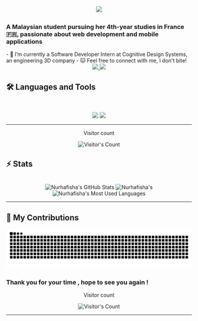 <h1 align="center">
  <img src="https://readme-typing-svg.herokuapp.com/?font=Inter&size=48&center=true&vCenter=true&width=500&height=70&color=000e1c&duration=4000&lines=Hi+There!+👋;+I'm+nur+hafisha!;" />
</h1>

### A Malaysian student pursuing her 4th-year studies in France 🇫🇷, passionate about web development and mobile applications 
</h1>
- 💼 I’m currently a Software Developer Intern at Cognitive Design Systems, an engineering 3D company
- 🐱 Feel free to connect with me, I don't bite!

<br>
<div align="center">
  <a href="mailto:nhafisha03@gmail.com">
        <img src="https://img.shields.io/badge/Gmail-333333?style=for-the-badge&logo=gmail&logoColor=red" />
  </a>
  <a href="https://www.linkedin.com/in/nur-hafisha-sharifudin/" target="_blank">
    <img src="https://img.shields.io/badge/LinkedIn-0077B5?style=for-the-badge&logo=linkedin&logoColor=white" target="_blank" />
  </a>
</div>

## 🛠️ Languages and Tools

<br>

<p align="center">
  <img src="https://skillicons.dev/icons?i=javascript,C,C++,ts,nodejs,react,nextjs,mongodb,postgres,MySQL" />
  <img src="https://skillicons.dev/icons?i=html,css,react,angular,js,vue,django,symfony,git,postman,figma" />
</p>

<hr>

<div align="center"> 
  <p>Visitor count</p>
  <img src="https://profile-counter.glitch.me/{USERNAME}/count.svg" alt="Visitor's Count" />
</div>

## ⚡️ Stats

<br>

<div align=center>
  <img width=390 src="https://github-readme-stats.vercel.app/api?username=nurhafisha&theme=transparent&count_private=true&show_icons=true&rank_icon=github&locale=en" alt="Nurhafisha's GitHub Stats" />
  <img width=390 src="https://github-readme-streak-stats.herokuapp.com/?user=nurhafisha&theme=transparent&count_private=true&border_radius=10&locale=en" alt="Nurhafisha's" />
  <img width=325 src="https://github-readme-stats.vercel.app/api/top-langs?username=nurhafisha&theme=transparent&layout=donut&hide=css&langs_count=8&border_radius=10&show_icons=true&locale=en" alt="Nurhafisha's Most Used Languages" />
</div>

<hr>

## 🐍 My Contributions

<div align="center">
  <picture>
    <source media="(prefers-color-scheme: dark)" srcset="https://raw.githubusercontent.com/nurhafisha/nurhafisha/output/github-contribution-grid-snake-dark.svg" />
    <source media="(prefers-color-scheme: light)" srcset="https://raw.githubusercontent.com/nurhafisha/nurhafisha/output/github-contribution-grid-snake.svg" />
    <img alt="github-snake" src="https://raw.githubusercontent.com/nurhafisha/nurhafisha/output/github-contribution-grid-snake.svg" />
  </picture>
</div>

### Thank you for your time , hope to see you again !
<div align="center"> 
  <p>Visitor count</p>
  <img src="https://profile-counter.glitch.me/nurhafisha/count.svg" alt="Visitor's Count" />
</div>

<hr>
